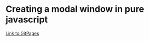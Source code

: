 # Creating a modal window in pure javascript

[Link to GitPages](https://kosenkovruslan.github.io/modal-window-vanilla-js/)
